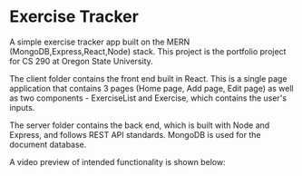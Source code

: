 # Exercise Tracker

A simple exercise tracker app built on the MERN (MongoDB,Express,React,Node) stack. This project is the portfolio project for CS 290
at Oregon State University.

The client folder contains the front end built in React. This is a single page application that contains 3 pages (Home page, Add page,
Edit page) as well as two components - ExerciseList and Exercise, which contains the user's inputs.

The server folder contains the back end, which is built with Node and Express, and follows REST API standards. MongoDB is used for the document database.

A video preview of intended functionality is shown below:

